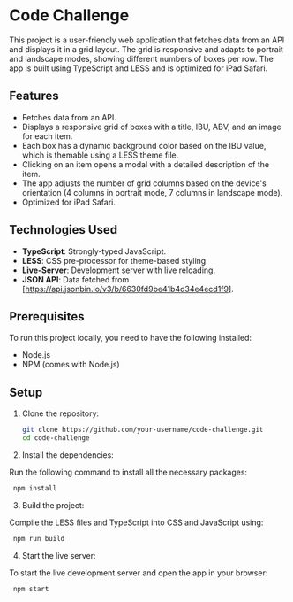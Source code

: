 # Code Challenge

This project is a user-friendly web application that fetches data from an API and displays it in a grid layout. The grid is responsive and adapts to portrait and landscape modes, showing different numbers of boxes per row. The app is built using TypeScript and LESS and is optimized for iPad Safari.

## Features

- Fetches data from an API.
- Displays a responsive grid of boxes with a title, IBU, ABV, and an image for each item.
- Each box has a dynamic background color based on the IBU value, which is themable using a LESS theme file.
- Clicking on an item opens a modal with a detailed description of the item.
- The app adjusts the number of grid columns based on the device's orientation (4 columns in portrait mode, 7 columns in landscape mode).
- Optimized for iPad Safari.

## Technologies Used

- **TypeScript**: Strongly-typed JavaScript.
- **LESS**: CSS pre-processor for theme-based styling.
- **Live-Server**: Development server with live reloading.
- **JSON API**: Data fetched from [https://api.jsonbin.io/v3/b/6630fd9be41b4d34e4ecd1f9].

## Prerequisites

To run this project locally, you need to have the following installed:

- Node.js
- NPM (comes with Node.js)

## Setup

1. Clone the repository:

   ```bash
   git clone https://github.com/your-username/code-challenge.git
   cd code-challenge

   ```

2. Install the dependencies:

Run the following command to install all the necessary packages:

```bash
 npm install
```

3. Build the project:

Compile the LESS files and TypeScript into CSS and JavaScript using:

```bash
 npm run build
```

4. Start the live server:

To start the live development server and open the app in your browser:

```bash
 npm start
```

